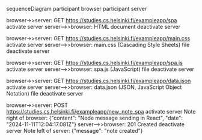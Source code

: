 sequenceDiagram
  participant browser
  participant server

  browser->>server: GET https://studies.cs.helsinki.fi/exampleapp/spa
  activate server
  server-->>browser: HTML document
  deactivate server

  browser->>server: GET https://studies.cs.helsinki.fi/exampleapp/main.css
  activate server
  server-->>browser: main.css (Cascading Style Sheets) file
  deactivate server

  browser->>server: GET https://studies.cs.helsinki.fi/exampleapp/spa.js
  activate server
  server-->>browser: spa.js (JavaScript) file
  deactivate server

  browser->>server: GET https://studies.cs.helsinki.fi/exampleapp/data.json
  activate server
  server-->>browser: data.json (JSON, JavaScript Object Notation) file
  deactivate server

  browser->>server: POST https://studies.cs.helsinki.fi/exampleapp/new_note_spa
  activate server
  Note right of browser: {"content": "Node message sending in React",  "date": "2024-11-11T12:04:17.081Z"}
  server-->>browser: 201 Created
  deactivate server
  Note left of server: {"message": "note created"}
